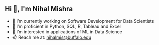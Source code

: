 ## Hi 👋, I'm Nihal Mishra


- 🔭  I’m currently working on Software Development for Data Scientists
- 🌱 I’m proficient in Python, SQL, R, Tableau and Excel
- 👯 I’m interested in applications of ML in Data Science
- 📫 Reach me at: nihalmis@buffalo.edu


